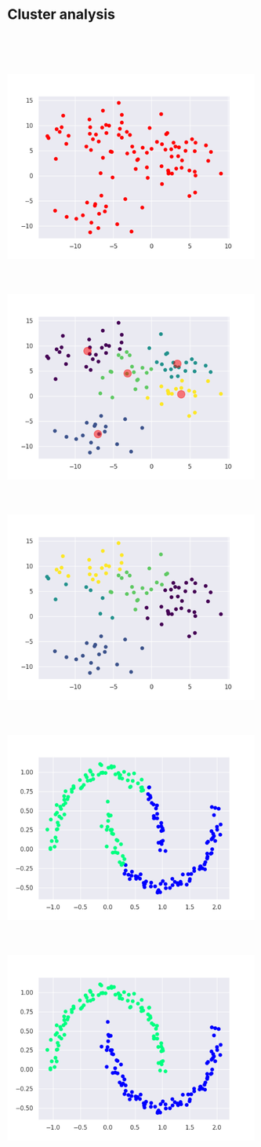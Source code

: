 # Cluster analysis

<p align="center">
  <br />
  <br />
  <br />
  <br />
  <br />
  <img src="https://github.com/Justmileris/math/blob/main/cluster_analysis_2/imgs/clustering_1_init_points.png">
  <br />
  <br />
  <br />
  <br />
  <br />
  <img src="https://github.com/Justmileris/math/blob/main/cluster_analysis_2/imgs/clustering_2_init_classes.png">
  <br />
  <br />
  <br />
  <br />
  <br />
  <img src="https://github.com/Justmileris/math/blob/main/cluster_analysis_2/imgs/clustering_3_kmeans.png">
  <br />
  <br />
  <br />
  <br />
  <br />
  <img src="https://github.com/Justmileris/math/blob/main/cluster_analysis_2/imgs/clustering_4_moons_kmeans.png">
  <br />
  <br />
  <br />
  <br />
  <br />
  <img src="https://github.com/Justmileris/math/blob/main/cluster_analysis_2/imgs/clustering_5_moons_kernelized_kmeans.png">
  <br />
  <br />
  <br />
  <br />
  <br />
</p>
